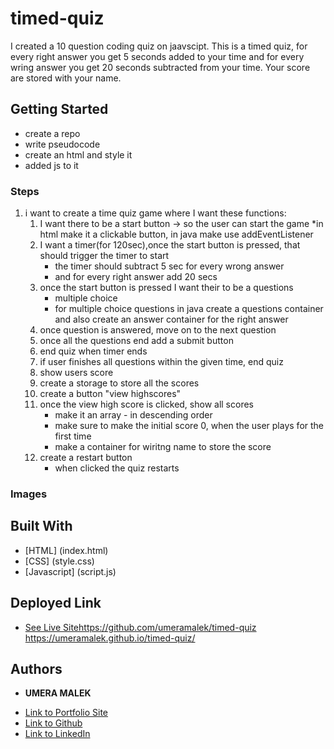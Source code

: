 # timed-quiz
I created a 10 question coding quiz on jaavscipt. This is a timed quiz, for every right answer you get 5 seconds added to your time and for every wring answer you get 20 seconds subtracted from your time. Your score are stored with your name.  


## Getting Started

* create a repo
* write pseudocode 
* create an html and style it 
* added js to it

### Steps
1. i want to create a time quiz game where I want these functions:
    1. I want there to be a start button -> so the user can start the game
        *in html make it a clickable button, in java make use addEventListener
    2. I want a timer(for 120sec),once the start button is pressed, that should trigger the timer to start 
        * the timer should subtract 5 sec for every wrong answer
        * and for every right answer add 20 secs
    3. once the start button is pressed I want their to be a questions
        * multiple choice
        * for multiple choice questions in java create a questions container and also create an answer container for the right answer
    6. once question is answered, move on to the next question 
    7. once all the questions end add a submit button
    8. end quiz when timer ends 
    9. if user finishes all questions within the given time, end quiz 
    10. show users score 
    11. create a storage to store all the scores 
    12. create a button "view highscores"
    13. once the view high score is clicked, show all scores
        * make it an array - in descending order
        * make sure to make the initial score 0, when the user plays for the first time
        * make a container for wiritng name to store the score
    14. create a restart button 
        * when clicked the quiz restarts

### Images



## Built With

* [HTML] (index.html)
* [CSS] (style.css)
* [Javascript] (script.js)

## Deployed Link

* [See Live Site](#)https://github.com/umeramalek/timed-quiz
https://umeramalek.github.io/timed-quiz/


## Authors

* **UMERA MALEK** 

- [Link to Portfolio Site](https://umeramalek.github.io/)
- [Link to Github](https://github.com/umeramalek)
- [Link to LinkedIn](www.linkedin.com/in/umeramalek)

